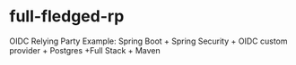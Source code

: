 # full-fledged-rp
OIDC Relying Party Example: Spring Boot + Spring Security + OIDC custom provider + Postgres +Full Stack  + Maven
